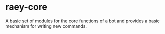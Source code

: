 # raey-core
A basic set of modules for the core functions of a bot and provides a basic mechanism for writing new commands.
